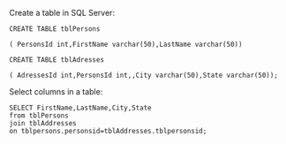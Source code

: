 Create a table in SQL Server:

```
CREATE TABLE tblPersons

( PersonsId int,FirstName varchar(50),LastName varchar(50))

CREATE TABLE tblAdresses

( AdressesId int,PersonsId int,,City varchar(50),State varchar(50));
```



Select columns in a table:

```
SELECT FirstName,LastName,City,State 
from tblPersons
join tblAddresses 
on tblpersons.personsid=tblAddresses.tblpersonsid;
```



